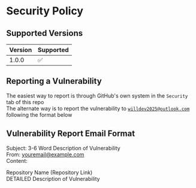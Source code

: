 # Security Policy  
  
## Supported Versions  
  
| Version | Supported          |
| ------- | ------------------ |
| 1.0.0   | :white_check_mark: |
  
## Reporting a Vulnerability  
  
The easiest way to report is through GitHub's own system in the `Security` tab of this repo  
The alternate way is to report the vulnerability to [`willdev2025@outlook.com`](mailto:willdev2025@outlook.com) following the format below  
  
## Vulnerability Report Email Format  
  
Subject: 3-6 Word Description of Vulnerability  
From: youremail@example.com  
Content:  
  
Repository Name (Repository Link)  
DETAILED Description of Vulnerability  
